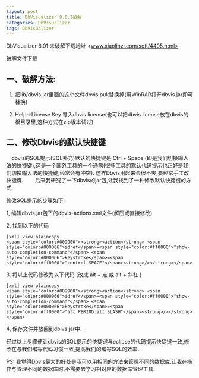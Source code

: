 ```yaml
---
layout: post
title: DbVisualizer 8.0.1破解
categories: DbVisualizer
tags: DbVisualizer
---
```


DbVisualizer 8.01 未破解下载地址  <www.xiaolinzi.com/soft/4405.html>

[破解文件下载](http://www.r-base.net/wp-content/uploads/blog/DbVisualizer8.0.1-crack.zip)

## 一、破解方法:

1. 把lib/dbvis.jar里面的这个文件dbvis.puk替换掉(用WinRAR打开dbvis.jar即可替换)

2. Help->License Key 导入dbvis.license(也可以把dbvis.license放在dbvis的根目录里,这种方式在zip版本试过)

## 二、修改Dbvis的默认快捷键

 dbvis的SQL提示(SQL补充)默认的快捷键是 Ctrl + Space (即是我们切换输入法的快捷键),这是一个国外工具的一个通病(很多工具的默认代码提示也正好是我们切换输入法的快捷键,经常会有冲突). 这样Dbvis用起来会很不爽,要经常手工改快捷键.
  后来我研究了一下dbvis的jar包,让我找到了一种修改默认快捷键的方式.

修改SQL提示的步骤如下:

1, 编辑dbvis.jar包下的dbvis-actions.xml文件(解压或直接修改)

2, 找到以下的代码

	[xml] view plaincopy
	<span style="color:#009900"><strong><action</strong> <span style="color:#000066">idref</span>=<span style="color:#ff0000">"show-auto-completion-command"</span> <span style="color:#000066">keystroke</span>=<span style="color:#ff0000">"control SPACE"</span><strong>/></strong></span>   

3, 将以上代码修改为以下代码 (改成 alt + 点 或 alt + 斜杠 )

	[xml] view plaincopy
	<span style="color:#009900"><strong><action</strong> <span style="color:#000066">idref</span>=<span style="color:#ff0000">"show-auto-completion-command"</span> <span style="color:#000066">keystroke</span>=<span style="color:#ff0000">"alt PERIOD:alt SLASH"</span><strong>/></strong></span>   

4, 保存文件并放回到dbivs.jar中.

经过以上步骤便让dbvis的SQL提示的快捷键与eclipse的代码提示快捷键一致,修改在与我们编写代码习惯一致,提高我们的编写SQL的效率.

PS: 我觉得Dbvis最大的好处是我可以用相同的方法来管理不同的数据库,让我在操作与管理不同的数据库时,不需要去学习相对应的数据库管理工具.

